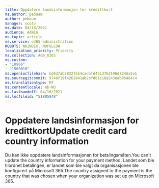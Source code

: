 ```yaml
---
title: Oppdatere landsinformasjon for kredittkort
ms.author: pebuam
author: pebaum
manager: scotv
ms.date: 04/16/2021
audience: Admin
ms.topic: article
ms.service: o365-administration
ROBOTS: NOINDEX, NOFOLLOW
localization_priority: Priority
ms.collection: Adm_O365
ms.custom:
- "10966"
- "1500016"
ms.openlocfilehash: bd0d7ab2832f554cadafd4513763196d724da5e1
ms.sourcegitcommit: 974bf19f4262841ab2bfd81c10a243eab05484c4
ms.translationtype: MT
ms.contentlocale: nb-NO
ms.lasthandoff: 04/16/2021
ms.locfileid: "51895848"
---
```

# <a name="update-credit-card-country-information"></a><span data-ttu-id="b5868-102">Oppdatere landsinformasjon for kredittkort</span><span class="sxs-lookup"><span data-stu-id="b5868-102">Update credit card country information</span></span>

<span data-ttu-id="b5868-103">Du kan ikke oppdatere landsinformasjonen for betalingsmåten.</span><span class="sxs-lookup"><span data-stu-id="b5868-103">You can't update the country information for your payment method.</span></span> <span data-ttu-id="b5868-104">Landet som ble tilordnet betalingen, er landet som ble valgt da organisasjonen ble konfigurert på Microsoft 365.</span><span class="sxs-lookup"><span data-stu-id="b5868-104">The country assigned to the payment is the country that was chosen when your organization was set up on Microsoft 365.</span></span> 